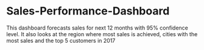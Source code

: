 # Sales-Performance-Dashboard
This dashboard forecasts sales for next 12 months with 95% confidence level. It also looks at the region where most sales is achieved, cities with the most sales and the top 5 customers in 2017

